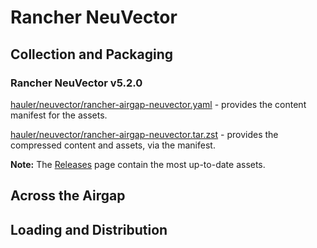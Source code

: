 # Rancher NeuVector

## Collection and Packaging

### Rancher NeuVector v5.2.0

[hauler/neuvector/rancher-airgap-neuvector.yaml](https://rancher-airgap.s3.amazonaws.com/0.3.4/hauler/neuvector/rancher-airgap-neuvector.yaml) - provides the content manifest for the assets.

[hauler/neuvector/rancher-airgap-neuvector.tar.zst](https://rancher-airgap.s3.amazonaws.com/0.3.4/hauler/neuvector/rancher-airgap-neuvector.tar.zst) - provides the compressed content and assets, via the manifest.

**Note:** The [Releases](https://github.com/zackbradys/rancher-airgap/releases) page contain the most up-to-date assets.

## Across the Airgap

## Loading and Distribution